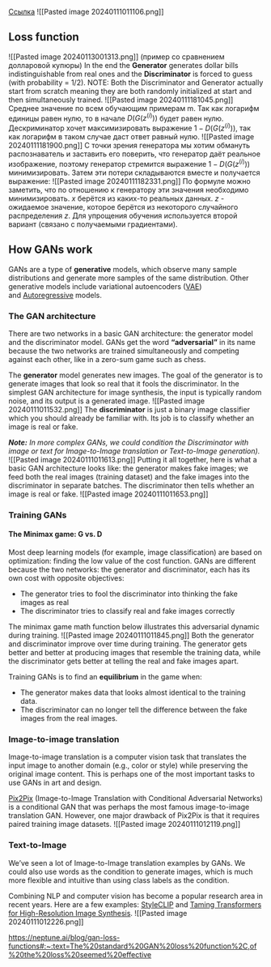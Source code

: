 [Ссылка](https://pyimagesearch.com/2021/09/13/intro-to-generative-adversarial-networks-gans/)
![[Pasted image 20240111011106.png]]


## Loss function
![[Pasted image 20240113001313.png]]
(пример со сравнением долларовой купюры)
In the end the **Generator** generates dollar bills indistinguishable from real ones and the **Discriminator** is forced to guess (with probability = 1/2).
NOTE: Both the Discriminator and Generator actually start from scratch meaning they are both randomly initialized at start and then simultaneously trained.
![[Pasted image 20240111181045.png]]
Среднее значение по всем обучающим примерам m.
Так как логарифм единицы равен нулю, то в начале $D(G(z^{(i)}))$ будет равен нулю.
Дескриминатор хочет максимизировать выражение $1-D(G(z^{(i)}))$, так как логарифм в таком случае даст ответ равный нулю. 
![[Pasted image 20240111181900.png]]
С точки зрения генератора мы хотим обмануть распознаватель и заставить его поверить, что генератор даёт реальное изображение, поэтому генератор стремится выражение $1-D(G(z^{(i)}))$ минимизировать.
Затем эти потери складываются вместе и получается выражение:
![[Pasted image 20240111182331.png]]
По формуле можно заметить, что по отношению к генератору эти значения необходимо минимизировать.
$x$ берётся из каких-то реальных данных. $z$ - ожидаемое значение, которое берётся из некоторого случайного распределения $z$.
Для упрощения обучения используется второй вариант (связано с получаемыми градиентами).

## **How GANs work**

GANs are a type of **generative** models, which observe many sample distributions and generate more samples of the same distribution. Other generative models include variational autoencoders ([VAE](https://arxiv.org/abs/1906.02691)) and [Autoregressive](https://arxiv.org/abs/1601.06759) models.

### **The GAN architecture**

There are two networks in a basic GAN architecture: the generator model and the discriminator model. GANs get the word **“adversarial”** in its name because the two networks are trained simultaneously and competing against each other, like in a zero-sum game such as chess.

The **generator** model generates new images. The goal of the generator is to generate images that look so real that it fools the discriminator. In the simplest GAN architecture for image synthesis, the input is typically random noise, and its output is a generated image.
![[Pasted image 20240111011532.png]]
The **discriminator** is just a binary image classifier which you should already be familiar with. Its job is to classify whether an image is real or fake.

**_Note:_** _In more complex GANs, we could condition the Discriminator with image or text for Image-to-Image translation or Text-to-Image generation)._
![[Pasted image 20240111011613.png]]
Putting it all together, here is what a basic GAN architecture looks like: the generator makes fake images; we feed both the real images (training dataset) and the fake images into the discriminator in separate batches. The discriminator then tells whether an image is real or fake.
![[Pasted image 20240111011653.png]]
### **Training GANs**

#### **The Minimax game: G vs. D**

Most deep learning models (for example, image classification) are based on optimization: finding the low value of the cost function. GANs are different because the two networks: the generator and discriminator, each has its own cost with opposite objectives:

- The generator tries to fool the discriminator into thinking the fake images as real
- The discriminator tries to classify real and fake images correctly

The minimax game math function below illustrates this adversarial dynamic during training.
![[Pasted image 20240111011845.png]]
Both the generator and discriminator improve over time during training. The generator gets better and better at producing images that resemble the training data, while the discriminator gets better at telling the real and fake images apart.

Training GANs is to find an **equilibrium** in the game when:

- The generator makes data that looks almost identical to the training data.
- The discriminator can no longer tell the difference between the fake images from the real images.
### **Image-to-image translation**

Image-to-image translation is a computer vision task that translates the input image to another domain (e.g., color or style) while preserving the original image content. This is perhaps one of the most important tasks to use GANs in art and design.

[Pix2Pix](https://arxiv.org/abs/1611.07004) (Image-to-Image Translation with Conditional Adversarial Networks) is a conditional GAN that was perhaps the most famous image-to-image translation GAN. However, one major drawback of Pix2Pix is that it requires paired training image datasets.
![[Pasted image 20240111012119.png]]
### **Text-to-Image**

We’ve seen a lot of Image-to-Image translation examples by GANs. We could also use words as the condition to generate images, which is much more flexible and intuitive than using class labels as the condition.

Combining NLP and computer vision has become a popular research area in recent years. Here are a few examples: [StyleCLIP](https://github.com/orpatashnik/StyleCLIP) and [Taming Transformers for High-Resolution Image Synthesis](https://arxiv.org/abs/2012.09841v3).
![[Pasted image 20240111012226.png]]


https://neptune.ai/blog/gan-loss-functions#:~:text=The%20standard%20GAN%20loss%20function%2C,of%20the%20loss%20seemed%20effective